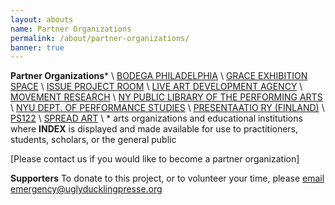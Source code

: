 ```yaml
---
layout: abouts
name: Partner Organizations
permalink: /about/partner-organizations/
banner: true
---
```


**Partner Organizations**\* \\
[BODEGA PHILADELPHIA](http://www.bodegaphiladelphia.org/) \\
[GRACE EXHIBITION SPACE](http://www.grace-exhibition-space.com/) \\
[ISSUE PROJECT ROOM](http://issueprojectroom.org/) \\
[LIVE ART DEVELOPMENT AGENCY](http://www.thisisliveart.co.uk/) \\
[MOVEMENT RESEARCH](http://www.movementresearch.org/) \\
[NY PUBLIC LIBRARY OF THE PERFORMING ARTS](http://www.nypl.org/locations/lpa) \\
[NYU DEPT. OF PERFORMANCE STUDIES](http://performance.tisch.nyu.edu/page/program.html) \\
[PRESENTAATIO RY (FINLAND)](http://www.presentaatio.org/) \\
[PS122](http://www.ps122.org/) \\
[SPREAD ART](http://www.spreadart.org/) \\
 \* arts organizations and educational institutions where **INDEX** is displayed and made available for use to practitioners, students, scholars, or the general public

[Please contact us if you would like to become a partner organization]

**Supporters**
To donate to this project, or to volunteer your time, please [email emergency@uglyducklingpresse.org](mailto:emergency@uglyducklingpresse.org)
